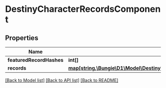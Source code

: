 # DestinyCharacterRecordsComponent

## Properties
Name | Type | Description | Notes
------------ | ------------- | ------------- | -------------
**featuredRecordHashes** | **int[]** |  | [optional] 
**records** | [**map[string,\Bungie\D1\Model\Destiny\Components\Records\DestinyRecordComponent]**](DestinyRecordComponent.md) |  | [optional] 

[[Back to Model list]](../README.md#documentation-for-models) [[Back to API list]](../README.md#documentation-for-api-endpoints) [[Back to README]](../README.md)


